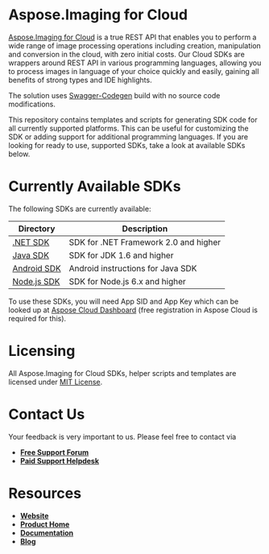 # Aspose.Imaging for Cloud
[Aspose.Imaging for Cloud](https://products.aspose.cloud/imaging/cloud) is a true REST API that enables you to perform a wide range of image processing operations including creation, manipulation and conversion in the cloud, with zero initial costs. Our Cloud SDKs are wrappers around REST API in various programming languages, allowing you to process images in language of your choice quickly and easily, gaining all benefits of strong types and IDE highlights. 

The solution uses [Swagger-Codegen](https://github.com/swagger-api/swagger-codegen) build with no source code modifications.

This repository contains templates and scripts for generating SDK code for all currently supported platforms. This can be useful for customizing the SDK or adding support for additional programming languages. If you are looking for ready to use, supported SDKs, take a look at available SDKs below.

# Currently Available SDKs

The following SDKs are currently available:

Directory | Description
--------- | -----------
[.NET SDK](https://github.com/aspose-imaging-cloud/aspose-imaging-cloud-dotnet) | SDK for .NET Framework 2.0 and higher
[Java SDK](https://github.com/aspose-imaging-cloud/aspose-imaging-cloud-java) | SDK for JDK 1.6 and higher
[Android SDK](https://github.com/aspose-imaging-cloud/aspose-imaging-cloud-android) | Android instructions for Java SDK
[Node.js SDK](https://github.com/aspose-imaging-cloud/aspose-imaging-cloud-nodejs) | SDK for Node.js 6.x and higher

To use these SDKs, you will need App SID and App Key which can be looked up at [Aspose Cloud Dashboard](https://dashboard.aspose.cloud/#/apps) (free registration in Aspose Cloud is required for this).

# Licensing
All Aspose.Imaging for Cloud SDKs, helper scripts and templates are licensed under [MIT License](LICENSE).

# Contact Us
Your feedback is very important to us. Please feel free to contact via
+ [**Free Support Forum**](https://forum.aspose.cloud/c/imaging)
+ [**Paid Support Helpdesk**](https://helpdesk.aspose.imaging/)

# Resources
+ [**Website**](https://www.aspose.cloud)
+ [**Product Home**](https://products.aspose.cloud/imaging/cloud)
+ [**Documentation**](https://docs.aspose.cloud/display/imagingcloud/Home)
+ [**Blog**](https://blog.aspose.cloud/category/aspose-products/aspose-imaging-product-family/)
